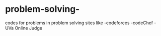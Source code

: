 # problem-solving-
codes for problems in problem solving sites like -codeforces -codeChef -UVa Online Judge
